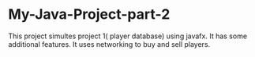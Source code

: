 # My-Java-Project-part-2
This project simultes project 1( player database) using javafx. It has some additional features. It uses networking to buy and sell players.

